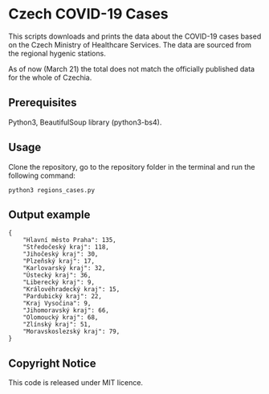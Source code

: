 # Czech COVID-19 Cases

This scripts downloads and prints the data about the COVID-19 cases
based on the Czech Ministry of Healthcare Services. The data are
sourced from the regional hygenic stations.

As of now (March 21) the total does not match the officially published
data for the whole of Czechia.

## Prerequisites

Python3, BeautifulSoup library (python3-bs4).

## Usage

Clone the repository, go to the repository folder in the terminal and
run the following command:

```
python3 regions_cases.py
```

## Output example

```
{
	"Hlavní město Praha": 135,
	"Středočeský kraj": 118,
	"Jihočeský kraj": 30,
	"Plzeňský kraj": 17,
	"Karlovarský kraj": 32,
	"Ústecký kraj": 36,
	"Liberecký kraj": 9,
	"Královéhradecký kraj": 15,
	"Pardubický kraj": 22,
	"Kraj Vysočina": 9,
	"Jihomoravský kraj": 66,
	"Olomoucký kraj": 68,
	"Zlínský kraj": 51,
	"Moravskoslezský kraj": 79,
}
```

## Copyright Notice

This code is released under MIT licence.


